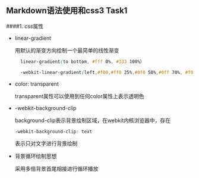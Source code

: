 ## Markdown语法使用和css3 Task1
####1. css属性
- linear-gradient

    用默认的渐变方向绘制一个最简单的线性渐变
  ``` css
    linear-gradient(to bottom, #fff 0%, #333 100%）

    -webkit-linear-gradient(left,#f00,#ff0 25%,#0f0 50%,#0ff 70%, #f00);
  ```
- color:  transparent

    transparent属性可以使用到任何color属性上表示透明色
- -webkit-background-clip

    background-clip表示背景绘制区域，在webkit内核浏览器中，存在
    ``` css
    -webkit-background-clip: text
    ```
    表示只对文字进行背景绘制
- 背景循环绘制思想

    采用多倍背景首尾相接进行循环播放
